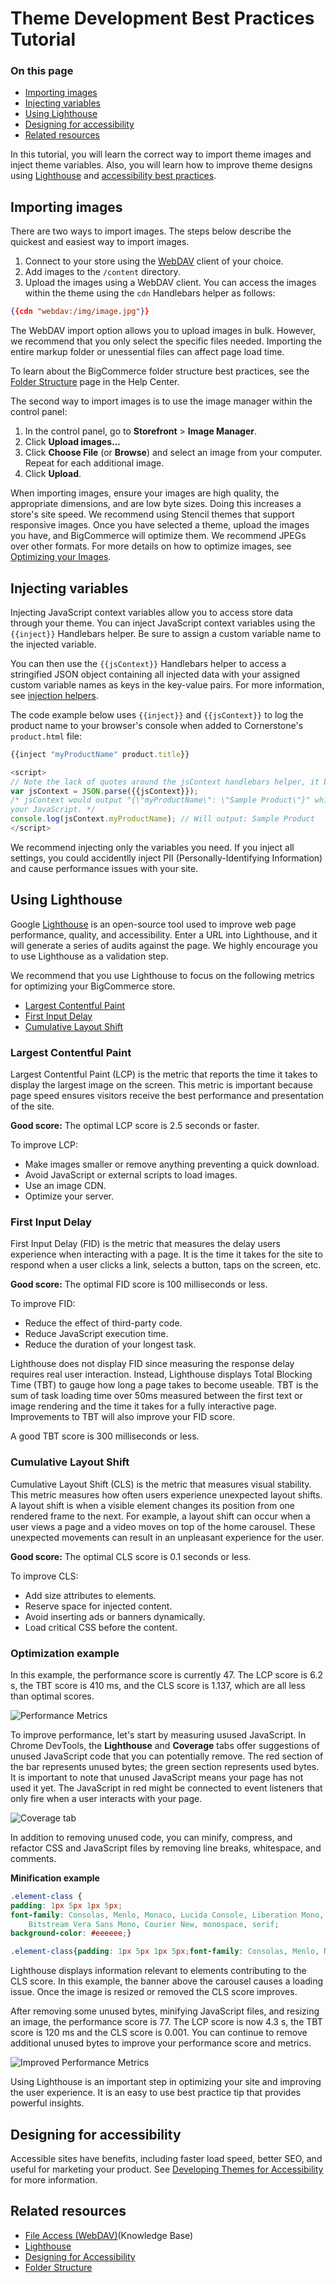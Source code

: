 # Theme Development Best Practices Tutorial

<div class="otp" id="no-index">

### On this page
- [Importing images](#importing-images)
- [Injecting variables](#injecting-variables)
- [Using Lighthouse](#using-lighthouse)
- [Designing for accessibility](#designing-for-accessibility)
- [Related resources](#related-resources)
</div>

In this tutorial, you will learn the correct way to import theme images and inject theme variables. Also, you will learn how to improve theme designs using [Lighthouse](https://developers.google.com/web/tools/lighthouse) and [accessibility best practices](https://developer.bigcommerce.com/stencil-docs/accessibility/theme-accessibility).

## Importing images
There are two ways to import images. The steps below describe the quickest and easiest way to import images.
1. Connect to your store using the [WebDAV](https://support.bigcommerce.com/s/article/File-Access-WebDAV) client of your choice.
2. Add images to the `/content` directory.
3. Upload the images using a WebDAV client. You can access the images within the theme using the `cdn` Handlebars helper as follows:

```json
{{cdn "webdav:/img/image.jpg"}}
```
The WebDAV import option allows you to upload images in bulk. However, we recommend that you only select the specific files needed. Importing the entire markup folder or unessential files can affect page load time.

To learn about the BigCommerce folder structure best practices, see the [Folder Structure](https://support.bigcommerce.com/s/article/File-Access-WebDAV#folder) page in the Help Center.

The second way to import images is to use the image manager within the control panel:
1. In the control panel, go to **Storefront** > **Image Manager**.
2. Click **Upload images...**
3. Click **Choose File** (or **Browse**) and select an image from your computer. Repeat for each additional image.
4. Click **Upload**.

When importing images, ensure your images are high quality, the appropriate dimensions, and are low byte sizes. Doing this increases a store's site speed. We recommend using Stencil themes that support responsive images. Once you have selected a theme, upload the images you have, and BigCommerce will optimize them. We recommend JPEGs over other formats. For more details on how to optimize images, see [Optimizing your Images](https://support.bigcommerce.com/s/article/Optimizing-Your-Images).

## Injecting variables

Injecting JavaScript context variables allow you to access store data through your theme. You can inject JavaScript context variables using the `{{inject}}` Handlebars helper. Be sure to assign a custom variable name to the injected variable.

You can then use the `{{jsContext}}` Handlebars helper to access a stringified JSON object containing all injected data with your assigned custom variable names as keys in the key-value pairs. For more information, see [injection helpers](https://developer.bigcommerce.com/stencil-docs/reference-docs/handlebars-helpers-reference#inject). 

The code example below uses `{{inject}}` and `{{jsContext}}` to log the product name to your browser's console when added to Cornerstone's `product.html` file: 

```javascript
{{inject "myProductName" product.title}}

<script>
// Note the lack of quotes around the jsContext handlebars helper, it becomes a string automatically.
var jsContext = JSON.parse({{jsContext}});
/* jsContext would output "{\"myProductName\": \"Sample Product\"}" which can feed directly into
your JavaScript. */
console.log(jsContext.myProductName); // Will output: Sample Product
</script>
```

We recommend injecting only the variables you need. If you inject all settings, you could accidentlly inject PII (Personally-Identifying Information) and cause performance issues with your site.

## Using Lighthouse

Google [Lighthouse](https://developers.google.com/web/tools/lighthouse) is an open-source tool used to improve web page performance, quality, and accessibility. Enter a URL into Lighthouse, and it will generate a series of audits against the page. We highly encourage you to use Lighthouse as a validation step.

We recommend that you use Lighthouse to focus on the following metrics for optimizing your BigCommerce store.
* [Largest Contentful Paint](#largest-contentful-paint)
* [First Input Delay](#first-input-delay)
* [Cumulative Layout Shift](#cumulative-layout-shift)

### Largest Contentful Paint
Largest Contentful Paint (LCP) is the metric that reports the time it takes to display the largest image on the screen. This metric is important because page speed ensures visitors receive the best performance and presentation of the site.

<div class="HubBlock--callout">
<div class="CalloutBlock--info">
<div class="HubBlock-content">

**Good score:**
The optimal LCP score is 2.5 seconds or faster. 

</div>
</div>
</div>

To improve LCP:
* Make images smaller or remove anything preventing a quick download.
* Avoid JavaScript or external scripts to load images.
* Use an image CDN.
* Optimize your server.

### First Input Delay
First Input Delay (FID) is the metric that measures the delay users experience when interacting with a page. It is the time it takes for the site to respond when a user clicks a link, selects a button, taps on the screen, etc.

<div class="HubBlock--callout">
<div class="CalloutBlock--info">
<div class="HubBlock-content">

**Good score:**
The optimal FID score is 100 milliseconds or less. 

</div>
</div>
</div>

To improve FID:
* Reduce the effect of third-party code.
* Reduce JavaScript execution time.
* Reduce the duration of your longest task.

Lighthouse does not display FID since measuring the response delay requires real user interaction. Instead, Lighthouse displays Total Blocking Time (TBT) to gauge how long a page takes to become useable. TBT is the sum of task loading time over 50ms measured between the first text or image rendering and the time it takes for a fully interactive page. Improvements to TBT will also improve your FID score.

A good TBT score is 300 milliseconds or less.

### Cumulative Layout Shift

Cumulative Layout Shift (CLS) is the metric that measures visual stability. This metric measures how often users experience unexpected layout shifts. A layout shift is when a visible element changes its position from one rendered frame to the next. For example, a layout shift can occur when a user views a page and a video moves on top of the home carousel. These unexpected movements can result in an unpleasant experience for the user.

<div class="HubBlock--callout">
<div class="CalloutBlock--info">
<div class="HubBlock-content">

**Good score:**
The optimal CLS score is 0.1 seconds or less. 

</div>
</div>
</div>

To improve CLS:
* Add size attributes to elements.
* Reserve space for injected content.
* Avoid inserting ads or banners dynamically.
* Load critical CSS before the content.

### Optimization example

In this example, the performance score is currently 47. The LCP score is 6.2 s, the TBT score is 410 ms, and the CLS score is 1.137, which are all less than optimal scores.

![Performance Metrics](https://raw.githubusercontent.com/bigcommerce/dev-docs/master/assets/images/performance-example-1.png "Performance Metrics")

To improve performance, let's start by measuring usused JavaScript. In Chrome DevTools, the **Lighthouse** and **Coverage** tabs offer suggestions of unused JavaScript code that you can potentially remove. The red section of the bar represents unused bytes; the green section represents used bytes. It is important to note that unused JavaScript means your page has not used it yet. The JavaScript in red might be connected to event listeners that only fire when a user interacts with your page.

![Coverage tab](https://raw.githubusercontent.com/bigcommerce/dev-docs/master/assets/images/performance-example-2.png "Coverage tab")

In addition to removing unused code, you can minify, compress, and refactor CSS and JavaScript files by removing line breaks, whitespace, and comments.

**Minification example**

```css
.element-class {
padding: 1px 5px 1px 5px;
font-family: Consolas, Menlo, Monaco, Lucida Console, Liberation Mono, DejaVu Sans Mono, 
    Bitstream Vera Sans Mono, Courier New, monospace, serif;
background-color: #eeeeee;}
```

```css
.element-class{padding: 1px 5px 1px 5px;font-family: Consolas, Menlo, Monaco, Lucida Console, Liberation Mono, DejaVu Sans Mono, Bitstream Vera Sans Mono, Courier New, monospace, serif;background-color: #eee;}
```

Lighthouse displays information relevant to elements contributing to the CLS score. In this example, the banner above the carousel causes a loading issue. Once the image is resized or removed the CLS score improves.

After removing some unused bytes, minifying JavaScript files, and resizing an image, the performance score is 77. The LCP score is now 4.3 s, the TBT score is 120 ms and the CLS score is 0.001. You can continue to remove additional unused bytes to improve your performance score and metrics. 

![Improved Performance Metrics](https://raw.githubusercontent.com/bigcommerce/dev-docs/master/assets/images/performance-example-3.png "Improved Performance Metrics")

Using Lighthouse is an important step in optimizing your site and improving the user experience. It is an easy to use best practice tip that provides powerful insights. 

## Designing for accessibility

Accessible sites have benefits, including faster load speed, better SEO, and useful for marketing your product. See [Developing Themes for Accessibility](https://developer.bigcommerce.com/stencil-docs/accessibility/theme-accessibility) for more information.

## Related resources
- [File Access (WebDAV)](https://support.bigcommerce.com/s/article/File-Access-WebDAV)(Knowledge Base)
- [Lighthouse](https://developers.google.com/web/tools/lighthouse)
- [Designing for Accessibility](https://developer.bigcommerce.com/stencil-docs/accessibility/theme-accessibility)
- [Folder Structure](https://support.bigcommerce.com/s/article/File-Access-WebDAV#folder)
